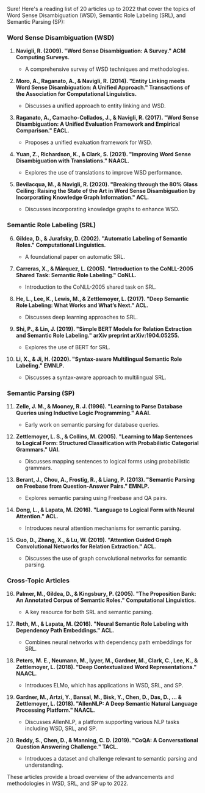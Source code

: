 Sure! Here's a reading list of 20 articles up to 2022 that cover the topics of Word Sense Disambiguation (WSD), Semantic Role Labeling (SRL), and Semantic Parsing (SP):

### Word Sense Disambiguation (WSD)
1. **Navigli, R. (2009). "Word Sense Disambiguation: A Survey." ACM Computing Surveys.**
   - A comprehensive survey of WSD techniques and methodologies.

2. **Moro, A., Raganato, A., & Navigli, R. (2014). "Entity Linking meets Word Sense Disambiguation: A Unified Approach." Transactions of the Association for Computational Linguistics.**
   - Discusses a unified approach to entity linking and WSD.

3. **Raganato, A., Camacho-Collados, J., & Navigli, R. (2017). "Word Sense Disambiguation: A Unified Evaluation Framework and Empirical Comparison." EACL.**
   - Proposes a unified evaluation framework for WSD.

4. **Yuan, Z., Richardson, K., & Clark, S. (2021). "Improving Word Sense Disambiguation with Translations." NAACL.**
   - Explores the use of translations to improve WSD performance.

5. **Bevilacqua, M., & Navigli, R. (2020). "Breaking through the 80% Glass Ceiling: Raising the State of the Art in Word Sense Disambiguation by Incorporating Knowledge Graph Information." ACL.**
   - Discusses incorporating knowledge graphs to enhance WSD.

### Semantic Role Labeling (SRL)
6. **Gildea, D., & Jurafsky, D. (2002). "Automatic Labeling of Semantic Roles." Computational Linguistics.**
   - A foundational paper on automatic SRL.

7. **Carreras, X., & Màrquez, L. (2005). "Introduction to the CoNLL-2005 Shared Task: Semantic Role Labeling." CoNLL.**
   - Introduction to the CoNLL-2005 shared task on SRL.

8. **He, L., Lee, K., Lewis, M., & Zettlemoyer, L. (2017). "Deep Semantic Role Labeling: What Works and What’s Next." ACL.**
   - Discusses deep learning approaches to SRL.

9. **Shi, P., & Lin, J. (2019). "Simple BERT Models for Relation Extraction and Semantic Role Labeling." arXiv preprint arXiv:1904.05255.**
   - Explores the use of BERT for SRL.

10. **Li, X., & Ji, H. (2020). "Syntax-aware Multilingual Semantic Role Labeling." EMNLP.**
    - Discusses a syntax-aware approach to multilingual SRL.

### Semantic Parsing (SP)
11. **Zelle, J. M., & Mooney, R. J. (1996). "Learning to Parse Database Queries using Inductive Logic Programming." AAAI.**
    - Early work on semantic parsing for database queries.

12. **Zettlemoyer, L. S., & Collins, M. (2005). "Learning to Map Sentences to Logical Form: Structured Classification with Probabilistic Categorial Grammars." UAI.**
    - Discusses mapping sentences to logical forms using probabilistic grammars.

13. **Berant, J., Chou, A., Frostig, R., & Liang, P. (2013). "Semantic Parsing on Freebase from Question-Answer Pairs." EMNLP.**
    - Explores semantic parsing using Freebase and QA pairs.

14. **Dong, L., & Lapata, M. (2016). "Language to Logical Form with Neural Attention." ACL.**
    - Introduces neural attention mechanisms for semantic parsing.

15. **Guo, D., Zhang, X., & Lu, W. (2019). "Attention Guided Graph Convolutional Networks for Relation Extraction." ACL.**
    - Discusses the use of graph convolutional networks for semantic parsing.

### Cross-Topic Articles
16. **Palmer, M., Gildea, D., & Kingsbury, P. (2005). "The Proposition Bank: An Annotated Corpus of Semantic Roles." Computational Linguistics.**
    - A key resource for both SRL and semantic parsing.

17. **Roth, M., & Lapata, M. (2016). "Neural Semantic Role Labeling with Dependency Path Embeddings." ACL.**
    - Combines neural networks with dependency path embeddings for SRL.

18. **Peters, M. E., Neumann, M., Iyyer, M., Gardner, M., Clark, C., Lee, K., & Zettlemoyer, L. (2018). "Deep Contextualized Word Representations." NAACL.**
    - Introduces ELMo, which has applications in WSD, SRL, and SP.

19. **Gardner, M., Artzi, Y., Bansal, M., Bisk, Y., Chen, D., Das, D., ... & Zettlemoyer, L. (2018). "AllenNLP: A Deep Semantic Natural Language Processing Platform." NAACL.**
    - Discusses AllenNLP, a platform supporting various NLP tasks including WSD, SRL, and SP.

20. **Reddy, S., Chen, D., & Manning, C. D. (2019). "CoQA: A Conversational Question Answering Challenge." TACL.**
    - Introduces a dataset and challenge relevant to semantic parsing and understanding.

These articles provide a broad overview of the advancements and methodologies in WSD, SRL, and SP up to 2022.